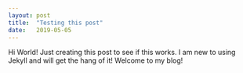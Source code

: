 ```yaml
---
layout: post
title:  "Testing this post"
date:   2019-05-05
---
```

Hi World! Just creating this post to see if this works. I am new to using Jekyll and will get the hang of it! Welcome to my blog!

